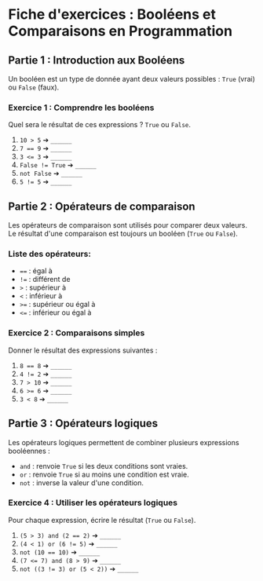 # Fiche d'exercices : Booléens et Comparaisons en Programmation

## Partie 1 : Introduction aux Booléens

Un booléen est un type de donnée ayant deux valeurs possibles : `True` (vrai) ou `False` (faux).

### Exercice 1 : Comprendre les booléens

Quel sera le résultat de ces expressions ? `True` ou `False`.

1. `10 > 5` ➔ `______`
2. `7 == 9` ➔ `______`
3. `3 <= 3` ➔ `______`
4. `False != True` ➔ `______`
5. `not False` ➔ `______`
6. `5 != 5` ➔ `______`

## Partie 2 : Opérateurs de comparaison

Les opérateurs de comparaison sont utilisés pour comparer deux valeurs. Le résultat d'une comparaison est toujours un booléen (`True` ou `False`).

### Liste des opérateurs:

- `==` : égal à
- `!=` : différent de
- `>` : supérieur à
- `<` : inférieur à
- `>=` : supérieur ou égal à
- `<=` : inférieur ou égal à

### Exercice 2 : Comparaisons simples

Donner le résultat des expressions suivantes :

1. `8 == 8` ➔ `______`
2. `4 != 2` ➔ `______`
3. `7 > 10` ➔ `______`
4. `6 >= 6` ➔ `______`
5. `3 < 8` ➔ `______`

## Partie 3 : Opérateurs logiques

Les opérateurs logiques permettent de combiner plusieurs expressions booléennes :

- `and` : renvoie `True` si les deux conditions sont vraies.
- `or` : renvoie `True` si au moins une condition est vraie.
- `not` : inverse la valeur d'une condition.

### Exercice 4 : Utiliser les opérateurs logiques

Pour chaque expression, écrire le résultat (`True` ou `False`).

1. `(5 > 3) and (2 == 2)` ➔ `______`
2. `(4 < 1) or (6 != 5)` ➔ `______`
3. `not (10 == 10)` ➔ `______`
4. `(7 <= 7) and (8 > 9)` ➔ `______`
5. `not ((3 != 3) or (5 < 2))` ➔ `______`
